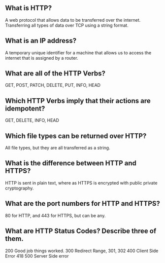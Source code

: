 ## What is HTTP?
A web protocol that allows data to be transferred over the internet.
Transferring all types of data over TCP using a string format.

## What is an IP address?
A temporary unique identifier for a machine that allows us to access the internet that is assigned by a router.

## What are all of the HTTP Verbs?
GET, POST, PATCH, DELETE, PUT, INFO, HEAD

## Which HTTP Verbs imply that their actions are idempotent?
GET, DELETE, INFO, HEAD

## Which file types can be returned over HTTP?
All file types, but they are all transferred as a string.

## What is the difference between HTTP and HTTPS?
HTTP is sent in plain text, where as HTTPS is encrypted with public private cryptography.

## What are the port numbers for HTTP and HTTPS?
80 for HTTP, and 443 for HTTPS, but can be any.

## What are HTTP Status Codes? Describe three of them.
200 Good job things worked.
300 Redirect Range, 301, 302
400 Client Side Error 418
500 Server Side error
